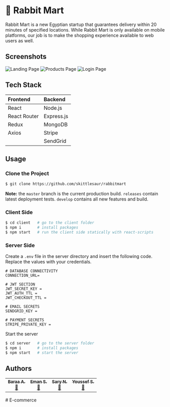 # 🐰 Rabbit Mart

Rabbit Mart is a new Egyptian startup that guarantees delivery within 20 minutes of specified locations. While Rabbit
Mart is only available on mobile platforms, our job is to make the shopping experience available to web users as well.

## Screenshots
![Landing Page](https://i.ibb.co/sR92dH4/Screenshot-24.png)
![Products Page](https://i.ibb.co/T2jh3B5/Screenshot-25.png)
![Login Page](https://i.ibb.co/H4jvt9K/Screenshot-26.png)


## Tech Stack

| Frontend     | Backend      |
|:-------------|:-------------|
| React        | Node.js      |
| React Router | Express.js   |
| Redux        | MongoDB      |
| Axios        | Stripe       |
|              | SendGrid     |

## Usage

### Clone the Project

```bash
$ git clone https://github.com/skittlesaur/rabbitmart
```

**Note:** the `master` branch is the current production build. `releases` contain latest deployment tests. `develop` contains all new features and build.

### Client Side

```bash
$ cd client   # go to the client folder
$ npm i       # install packages
$ npm start   # run the client side statically with react-scripts
```

### Server Side

Create a `.env` file in the server directory and insert the following code. Replace the values with your credentials.

```dotenv
# DATABASE CONNECTIVITY
CONNECTION_URL=

# JWT SECTION
JWT_SECRET_KEY =
JWT_AUTH_TTL = 
JWT_CHECKOUT_TTL = 

# EMAIL SECRETS
SENDGRID_KEY = 

# PAYMENT SECRETS
STRIPE_PRIVATE_KEY = 
```

Start the server

```bash
$ cd server   # go to the server folder
$ npm i       # install packages
$ npm start   # start the server
```

## Authors

<table>
    <td align="center"><a href="https://skittlesaur.github.io"><sub><b>Baraa A.</b></sub></a><br /><a href="https://github.com/skittlesaur/rabbitmart/commits?author=skittlesaur" title="Commits">📖</a></td>
    <td align="center"><a href="https://github.com/emansalehkhalil"><sub><b>Eman S.</b></sub></a><br /><a href="https://github.com/skittlesaur/rabbitmart/commits?author=emansalehkhalil" title="Commits">📖</a></td>
    <td align="center"><a href="https://github.com/ssary"><sub><b>Sary N.</b></sub></a><br /><a href="https://github.com/skittlesaur/rabbitmart/commits?author=ssary" title="Commits">📖</a></td>
    <td align="center"><a href="https://github.com/YoussefElbasha"><sub><b>Youssef S.</b></sub></a><br /><a href="https://github.com/skittlesaur/rabbitmart/commits?author=youssefelbasha" title="Commits">📖</a></td>
</table>

#   E - c o m m e r c e  
 
